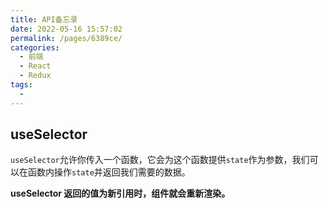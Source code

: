 ```yaml
---
title: API备忘录
date: 2022-05-16 15:57:02
permalink: /pages/6389ce/
categories:
  - 前端
  - React
  - Redux
tags:
  - 
---
```


## useSelector

`useSelector`允许你传入一个函数，它会为这个函数提供`state`作为参数，我们可以在函数内操作`state`并返回我们需要的数据。

**useSelector 返回的值为新引用时，组件就会重新渲染。**